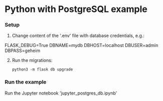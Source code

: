 # Python with PostgreSQL example

### Setup

1. Change content of the '.env' file with database credentials, e.g.:

FLASK_DEBUG=True
DBNAME=mydb
DBHOST=localhost
DBUSER=admin
DBPASS=geheim

2. Run the migrations:

    ```shell
    python3 -m flask db upgrade
    ```

### Run the example

Run the Jupyter notebook 'jupyter_postgres_db.ipynb'


